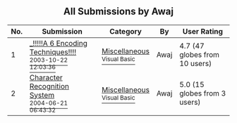 ﻿<div align="center">

## All Submissions by Awaj

</div>

No.  | Submission | Category | By   | User Rating
---- | ---------- | -------- | ---- | -----------
1 | [\_\!\!\!\!\!A 6 Encoding Techniques\!\!\!\!<br /><sup>2003-10-22 12:03:36</sup>](https://github.com/Planet-Source-Code/awaj-a-6-encoding-techniques__1-49423) | [Miscellaneous<br /><sup>Visual Basic</sup>](../ByCategory/miscellaneous__1-1.md) | Awaj | 4.7 (47 globes from 10 users)
2 | [Character Recognition System<br /><sup>2004-06-21 06:43:32</sup>](https://github.com/Planet-Source-Code/awaj-character-recognition-system__1-54523) | [Miscellaneous<br /><sup>Visual Basic</sup>](../ByCategory/miscellaneous__1-1.md) | Awaj | 5.0 (15 globes from 3 users)
